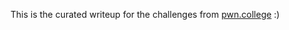 This is the curated writeup for the challenges from [pwn.college](https://dojo.pwn.college/challenges) :)